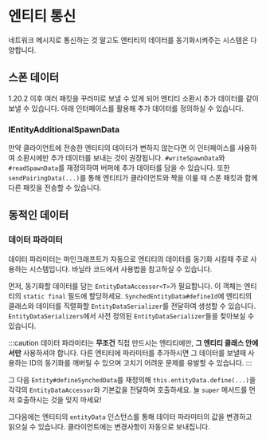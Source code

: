 # 엔티티 통신

네트워크 메시지로 통신하는 것 말고도 엔티티의 데이터를 동기화시켜주는 시스템은 다양합니다.

## 스폰 데이터
1.20.2 이후 여러 패킷을 꾸러미로 보낼 수 있게 되어 엔티티 소환시 추가 데이터를 같이 보낼 수 있습니다. 아래 인터페이스를 활용해 추가 데이터를 정의하실 수 있습니다.

### IEntityAdditionalSpawnData
만약 클라이언트에 전송한 엔티티의 데이터가 변하지 않는다면 이 인터페이스를 사용하여 소환시에만 추가 데이터를 보내는 것이 권장됩니다. `#writeSpawnData`와 `#readSpawnData`를 재정의하여 버퍼에 추가 데이터를 담을 수 있습니다. 또한 `sendPairingData(...)`를 통해 엔티티가 클라이언트와 짝을 이룰 때 스폰 패킷과 함께 다른 패킷을 전송할 수 있습니다.

## 동적인 데이터
### 데이터 파라미터

데이터 파라미터는 마인크래프트가 자동으로 엔티티의 데이터를 동기화 시킬때 주로 사용하는 시스템입니다. 바닐라 코드에서 사용법을 참고하실 수 있습니다.

먼저, 동기화할 데이터를 담는 `EntityDataAccessor<T>`가 필요합니다. 이 객체는 엔티티의 `static final` 필드에 할당하세요. `SynchedEntityData#defineId`에 엔티티의 클래스와 데이터를 직렬화할 `EntityDataSerializer`를 전달하여 생성할 수 있습니다. `EntityDataSerializers`에서 사전 정의된 `EntityDataSerializer`들을 찾아보실 수 있습니다. 

:::caution
데이터 파라미터는 __무조건__ 직접 만드시는 엔티티에만, __그 엔티티 클래스 안에서만__ 사용하셔야 합니다. 다른 엔티티에 파라미터를 추가하시면 그 데이터를 보낼때 사용하는 ID의 동기화를 깨버릴 수 있으며 고치기 어려운 문제를 유발할 수 있습니다.
:::

그 다음 `Entity#defineSynchedData`를 재정의해 `this.entityData.define(...)`을 각각의 `EntityDataAccessor`와 기본값을 전달하여 호출하세요. 늘 `super` 메서드를 먼저 호출하시는 것을 잊지 마세요!

그다음에는 엔티티의 `entityData` 인스턴스를 통해 데이터 파라미터의 값을 변경하고 읽으실 수 있습니다. 클라이언트에는 변경사항이 자동으로 보내집니다.
